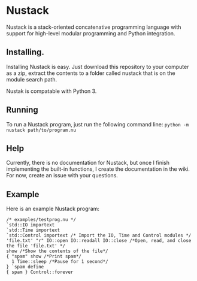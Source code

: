 # Nustack
Nustack is a stack-oriented concatenative programming language with support for high-level modular programming and Python integration.

## Installing.
Installing Nustack is easy. Just download this repository to your computer as a zip, extract the contents to a folder called nustack that is on the module search path.

Nustak is compatable with Python 3.
## Running
To run a Nustack program, just run the following command line: `python -m nustack path/to/program.nu`
## Help
Currently, there is no documentation for Nustack, but once I finish implementing the built-in functions, I create the documentation in the wiki. For now, create an issue with your questions.
## Example
Here is an example Nustack program:

```
/* examples/testprog.nu */
`std::IO importext
`std::Time importext
`std::Control importext /* Import the IO, Time and Control modules */
'file.txt' "r" IO::open IO::readall IO::close /*Open, read, and close the file 'file.txt' */
show /*Show the contents of the file*/
{ "spam" show /*Print spam*/
  1 Time::sleep /*Pause for 1 second*/
} `spam define
{ spam } Control::forever
```
